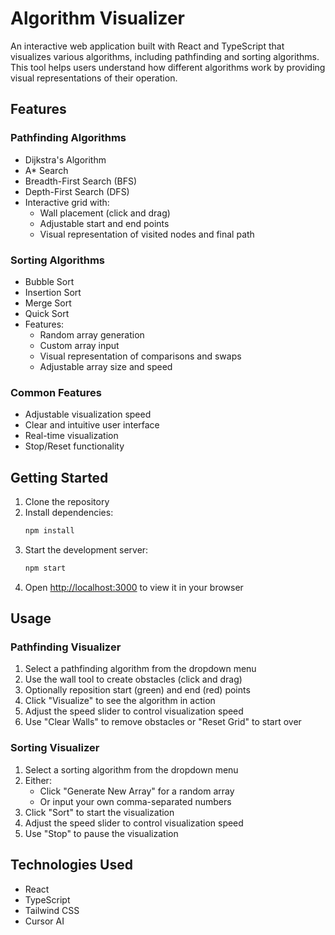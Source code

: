 # Algorithm Visualizer

An interactive web application built with React and TypeScript that visualizes various algorithms, including pathfinding and sorting algorithms. This tool helps users understand how different algorithms work by providing visual representations of their operation.

## Features

### Pathfinding Algorithms
- Dijkstra's Algorithm
- A* Search
- Breadth-First Search (BFS)
- Depth-First Search (DFS)
- Interactive grid with:
  - Wall placement (click and drag)
  - Adjustable start and end points
  - Visual representation of visited nodes and final path

### Sorting Algorithms
- Bubble Sort
- Insertion Sort
- Merge Sort
- Quick Sort
- Features:
  - Random array generation
  - Custom array input
  - Visual representation of comparisons and swaps
  - Adjustable array size and speed

### Common Features
- Adjustable visualization speed
- Clear and intuitive user interface
- Real-time visualization
- Stop/Reset functionality

## Getting Started

1. Clone the repository
2. Install dependencies:
   ```bash
   npm install
   ```
3. Start the development server:
   ```bash
   npm start
   ```
4. Open [http://localhost:3000](http://localhost:3000) to view it in your browser

## Usage

### Pathfinding Visualizer
1. Select a pathfinding algorithm from the dropdown menu
2. Use the wall tool to create obstacles (click and drag)
3. Optionally reposition start (green) and end (red) points
4. Click "Visualize" to see the algorithm in action
5. Adjust the speed slider to control visualization speed
6. Use "Clear Walls" to remove obstacles or "Reset Grid" to start over

### Sorting Visualizer
1. Select a sorting algorithm from the dropdown menu
2. Either:
   - Click "Generate New Array" for a random array
   - Or input your own comma-separated numbers
3. Click "Sort" to start the visualization
4. Adjust the speed slider to control visualization speed
5. Use "Stop" to pause the visualization

## Technologies Used

- React
- TypeScript
- Tailwind CSS
- Cursor AI
